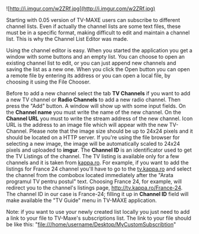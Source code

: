 ![http://i.imgur.com/w2ZRf.jpg](http://i.imgur.com/w2ZRf.jpg)

Starting with 0.05 version of TV-MAXE users can subscribe to different channel lists. Even if actually the channel lists are some text files, these must be in a specific format, making difficult to edit and maintain a channel list. This is why the Channel List Editor was made.

Using the channel editor is easy. When you started the application you get a window with some buttons and an empty list. You can choose to open an existing channel list to edit, or you can just append new channels and saving the list as a new one. When you click the Open button you can open a remote file by entering its address or you can open a local file, by choosing it using the File Chooser.

Before to add a new channel select the tab **TV Channels** if you want to add a new TV channel or **Radio Channels** to add a new radio channel. Then press the "Add" button. A window will show up with some input fields. On the **Channel name** you must write the name of the new channel. On the **Channel URL** you must to write the stream address of the new channel. Icon URL is the address to an image file which will appear with the new TV-Channel. Please note that the image size should be up to 24x24 pixels and it should be located on a HTTP server. If you're using the file browser for selecting a new image, the image will be automatically scaled to 24x24 pixels and uploaded to **imgur**. The **Channel ID** is an identificator used to get the TV Listings of the channel. The TV listing is available only for a few channels and it is taken from [kappa.ro](http://tv.kappa.ro). For example, if you want to add the listings for France 24 channel you'll have to go to the [tv.kappa.ro](http://tv.kappa.ro) and select the channel from the combobox located immediately after the "Arata programul TV pentru postul" text. Choosing France 24, for example, will redirect you to the channel's listings page, http://tv.kappa.ro/France-24. The channel ID in our case is France-24; filling it up in **Channel ID** field will make available the "TV Guide" menu in TV-MAXE application.

Note: if you want to use your newly created list locally you just need to add a link to your file to TV-Maxe's subscriptions list.
The link to your file should be like this: "[file:///home/username/Desktop/MyCustomSubscribtion](file:///home/username/Desktop/MyCustomSubscribtion)"